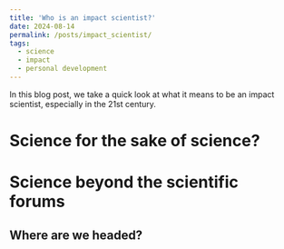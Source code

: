 ```yaml
---
title: 'Who is an impact scientist?'
date: 2024-08-14
permalink: /posts/impact_scientist/
tags:
  - science
  - impact
  - personal development
---
```


In this blog post, we take a quick look at what it means to be an impact scientist, especially in the 21st century. 

Science for the sake of science? 
======


Science beyond the scientific forums
======


Where are we headed?
------